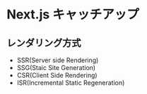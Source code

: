 # Next.js キャッチアップ

## レンダリング方式

- SSR(Server side Rendering)
- SSG(Staic Site Generation)
- CSR(Client Side Rendering)
- ISR(Incremental Static Regeneration)
